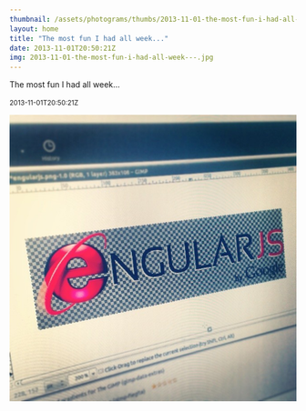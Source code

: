 ```yaml
---
thumbnail: /assets/photograms/thumbs/2013-11-01-the-most-fun-i-had-all-week---.jpg
layout: home
title: "The most fun I had all week..."
date: 2013-11-01T20:50:21Z
img: 2013-11-01-the-most-fun-i-had-all-week---.jpg
---
```


The most fun I had all week...

<small>2013-11-01T20:50:21Z</small>

![The most fun I had all week...](/assets/photograms/original/2013-11-01-the-most-fun-i-had-all-week---.jpg)
